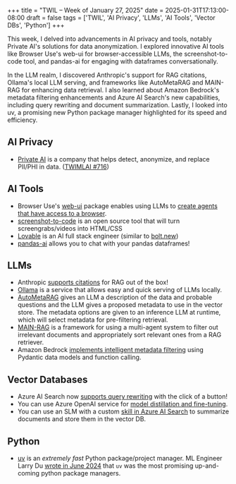 +++
title = "TWIL – Week of January 27, 2025"
date = 2025-01-31T17:13:00-08:00
draft = false
tags = ['TWIL', 'AI Privacy', 'LLMs', 'AI Tools', 'Vector DBs', 'Python']
+++

This week, I delved into advancements in AI privacy and tools, notably Private AI's solutions for data anonymization. I explored innovative AI tools like Browser Use's web-ui for browser-accessible LLMs, the screenshot-to-code tool, and pandas-ai for engaging with dataframes conversationally. 

In the LLM realm, I discovered Anthropic's support for RAG citations, Ollama's local LLM serving, and frameworks like AutoMetaRAG and MAIN-RAG for enhancing data retrieval. I also learned about Amazon Bedrock's metadata filtering enhancements and Azure AI Search's new capabilities, including query rewriting and document summarization. Lastly, I looked into uv, a promising new Python package manager highlighted for its speed and efficiency.

## AI Privacy

- [Private AI](https://private-ai.com/) is a company that helps detect, anonymize, and replace PII/PHI in data. ([TWIMLAI #716](https://twimlai.com/podcast/twimlai/ensuring-privacy-for-any-llm/))

## AI Tools

- Browser Use's [web-ui](https://github.com/browser-use/web-ui) package enables using LLMs to [create agents that have access to a browser](https://www.youtube.com/watch?v=PRbCFgSvaco).
- [screenshot-to-code](https://github.com/abi/screenshot-to-code) is an open source tool that will turn screengrabs/videos into HTML/CSS
- [Lovable](https://lovable.dev/) is an AI full stack engineer (similar to [bolt.new](https://bolt.new/))
- [pandas-ai](https://github.com/Sinaptik-AI/pandas-ai) allows you to chat with your pandas dataframes!


## LLMs

- Anthropic [supports citations](https://docs.anthropic.com/en/docs/build-with-claude/citations) for RAG out of the box!
- [Ollama](https://ollama.com/) is a service that allows easy and quick serving of LLMs locally.
- [AutoMetaRAG](https://github.com/darshil3011/AutoMetaRAG/) gives an LLM a description of the data and probable questions and the LLM gives a proposed metadata to use in the vector store. The metadata options are given to an inference LLM at runtime, which will select metadata for pre-filtering retrieval.
- [MAIN-RAG](https://arxiv.org/abs/2501.00332) is a framework for using a multi-agent system to filter out irrelevant documents and appropriately sort relevant ones from a RAG retriever.
- Amazon Bedrock [implements intelligent metadata filtering](https://aws.amazon.com/blogs/machine-learning/streamline-rag-applications-with-intelligent-metadata-filtering-using-amazon-bedrock/) using Pydantic data models and function calling.

## Vector Databases

- Azure AI Search now [supports query rewriting](https://techcommunity.microsoft.com/blog/azure-ai-services-blog/raising-the-bar-for-rag-excellence-query-rewriting-and-new-semantic-ranker/4302729) with the click of a button!
- You can use Azure OpenAI service for [model distillation and fine-tuning](https://techcommunity.microsoft.com/blog/azure-ai-services-blog/introducing-enhanced-azure-openai-distillation-and-fine-tuning-capabilities/4372173).
- You can use an SLM with a custom [skill in Azure AI Search](https://techcommunity.microsoft.com/blog/azure-ai-services-blog/demo-enriching-data-in-azure-ai-search-indexing-pipeline-using-azure-ai-llmsslms/4358494) to summarize documents and store them in the vector DB.

## Python

- [uv](https://github.com/astral-sh/uv) is an *extremely fast* Python package/project manager. ML Engineer Larry Du [wrote in June 2024](https://dublog.net/blog/so-many-python-package-managers/) that `uv` was the most promising up-and-coming python package managers.